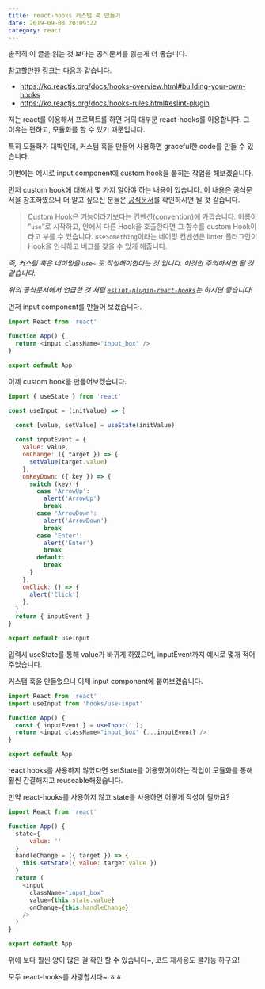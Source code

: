 ```yaml
---
title: react-hooks 커스텀 훅 만들기
date: 2019-09-08 20:09:22
category: react
---
```


솔직히 이 글을 읽는 것 보다는 공식문서를 읽는게 더 좋습니다.

참고할만한 링크는 다음과 같습니다.

* https://ko.reactjs.org/docs/hooks-overview.html#building-your-own-hooks
* https://ko.reactjs.org/docs/hooks-rules.html#eslint-plugin

저는 react를 이용해서 프로젝트를 하면 거의 대부분 react-hooks를 이용합니다. 그 이유는 편하고, 모듈화를 할 수 있기 때문입니다.

특히 모듈화가 대박인데, 커스텀 훅을 만들어 사용하면 graceful한 code를 만들 수 있습니다.

이번에는 예시로 input component에 custom hook을 붙히는 작업을 해보겠습니다.

먼저 custom hook에 대해서 몇 가지 알아야 하는 내용이 있습니다. 이 내용은 공식문서을 참조하였으니 더 알고 싶으신 분들은 [공식문서](https://ko.reactjs.org/docs/hooks-overview.html#building-your-own-hooks)를 확인하시면 될 것 같습니다.

> Custom Hook은 기능이라기보다는 컨벤션(convention)에 가깝습니다. 이름이 ”`use`“로 시작하고, 안에서 다른 Hook을 호출한다면 그 함수를 custom Hook이라고 부를 수 있습니다. `useSomething`이라는 네이밍 컨벤션은 linter 플러그인이 Hook을 인식하고 버그를 찾을 수 있게 해줍니다.

*즉, 커스텀 훅은 네이밍을 `use~` 로 작성해야한다는 것 입니다. 이것만 주의하시면 될 것 같습니다.*

*위의 공식문서에서 언급한 것 처럼 [`eslint-plugin-react-hooks`](https://www.npmjs.com/package/eslint-plugin-react-hooks)는 하시면 좋습니다!*

먼저 input component를 만들어 보겠습니다.

```javascript
import React from 'react'

function App() {
  return <input className="input_box" /> 
}

export default App
```

이제 custom hook을 만들어보겠습니다.

```javascript
import { useState } from 'react'

const useInput = (initValue) => {

  const [value, setValue] = useState(initValue)
  
  const inputEvent = {
    value: value,
    onChange: ({ target }) => {
      setValue(target.value)
    },
    onKeyDown: ({ key }) => {
      switch (key) {
        case 'ArrowUp':
          alert('ArrowUp')
          break
        case 'ArrowDown':
          alert('ArrowDown')
          break
        case 'Enter':
          alert('Enter')
          break
        default:
          break
      }
    },
    onClick: () => {
      alert('Click')
    },
  }
  return { inputEvent }
}

export default useInput
```

입력시 useState를 통해 value가 바뀌게 하였으며, inputEvent까지 예시로 몇개 적어주었습니다.

커스텀 훅을 만들었으니 이제 input component에 붙여보겠습니다.

```javascript
import React from 'react'
import useInput from 'hooks/use-input'

function App() {
  const { inputEvent } = useInput('');
  return <input className="input_box" {...inputEvent} /> 
}

export default App
```

react hooks를 사용하지 않았다면 setState를 이용했어야하는 작업이 모듈화를 통해 훨씬 간결해지고 reuseable해졌습니다.

만약 react-hooks를 사용하지 않고 state를 사용하면 어떻게 작성이 될까요?

```javascript
import React from 'react'

function App() {
  state={
      value: ''
  }
  handleChange = ({ target }) => {
    this.setState({ value: target.value })
  }
  return (
    <input
      className="input_box"
      value={this.state.value}
	  onChange={this.handleChange}
    /> 
  )
}

export default App
```

위에 보다 훨씬 양이 많은 걸 확인 할 수 있습니다~, 코드 재사용도 불가능 하구요!

모두 react-hooks를 사랑합시다~ ㅎㅎ